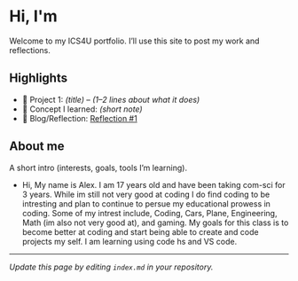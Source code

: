 # Hi, I'm <Your Name>
Welcome to my ICS4U portfolio. I’ll use this site to post my work and reflections.

## Highlights
- 🔧 Project 1: *(title)* – *(1–2 lines about what it does)*
- 🧠 Concept I learned: *(short note)*
- 📝 Blog/Reflection: [Reflection #1](./posts/first_reflection.md)

## About me
A short intro (interests, goals, tools I’m learning).
- Hi, My name is Alex. I am 17 years old and have been taking com-sci for 3 years. While im still not very good at coding I do find coding to be intresting and plan to continue to persue my educational prowess in coding. Some of my intrest include, Coding, Cars, Plane, Engineering, Math (im also not very good at), and gaming. My goals for this class is to become better at coding and start being able to create and code projects my self. I am learning using code hs and VS code.  
---
*Update this page by editing `index.md` in your repository.*
